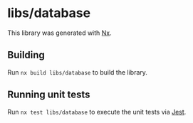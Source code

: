 # libs/database

This library was generated with [Nx](https://nx.dev).

## Building

Run `nx build libs/database` to build the library.

## Running unit tests

Run `nx test libs/database` to execute the unit tests via [Jest](https://jestjs.io).
